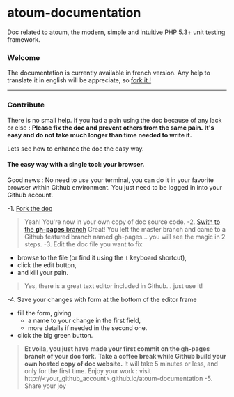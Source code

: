 atoum-documentation
===================

Doc related to atoum, the modern, simple and intuitive PHP 5.3+ unit testing framework.

### Welcome
The documentation is currently available in french version.
Any help to translate it in english will be appreciate, so [fork it !](https://github.com/atoum/atoum-documentation)

***

### Contribute

There is no small help.
If you had a pain using the doc because of any lack or else :
**Please fix the doc and prevent others from the same pain.**
**It's easy and do not take much longer than time needed to write it.**

Lets see how to enhance the doc the easy way.

#### The easy way with a single tool: your browser.

Good news : No need to use your terminal, you can do it in your favorite browser within Github environment. You just need to be logged in into your Github account.

-1. [Fork the doc](/atoum/atoum-documentation/fork "Fork the doc now")
> Yeah! You're now in your own copy of doc source code.
-2. [Swith to the **gh-pages** branch](tree/gh-pages "Go to gh-pages branch now")
> Great! You left the master branch and came to a Github featured branch named gh-pages... you will see the magic in 2 steps.
-3. Edit the doc file you want to fix
  - browse to the file (or find it using the `t` keyboard shortcut),
  - click the edit button,
  - and kill your pain.    
> Yes, there is a great text editor included in Github… just use it!

-4. Save your changes with form at the bottom of the editor frame
  - fill the form, giving
    - a name to your change in the first field,
    - more details if needed in the second one.
  - click the big green button.
> **Et voila, you just have made your first commit on the gh-pages branch of your doc fork.**
> **Take a coffee break while Github build your own hosted copy of doc website.** It will take 5 minutes or less, and only for the first time.
> Enjoy your work : visit http://<your_github_account>.github.io/atoum-documentation
-5. Share your joy
